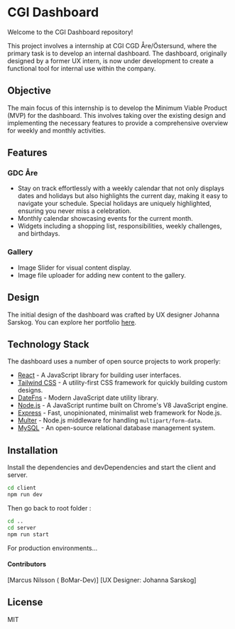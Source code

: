 # CGI Dashboard

Welcome to the CGI Dashboard repository!

This project involves a internship at CGI CGD Åre/Östersund, where the primary task is to develop an internal dashboard. The dashboard, originally designed by a former UX intern, is now under development to create a functional tool for internal use within the company.

## Objective

The main focus of this internship is to develop the Minimum Viable Product (MVP) for the dashboard. This involves taking over the existing design and implementing the necessary features to provide a comprehensive overview for weekly and monthly activities.

## Features

### GDC Åre

- Stay on track effortlessly with a weekly calendar that not only displays dates and holidays but also highlights the current day, making it easy to navigate your schedule.
  Special holidays are uniquely highlighted, ensuring you never miss a celebration.
- Monthly calendar showcasing events for the current month.
- Widgets including a shopping list, responsibilities, weekly challenges, and birthdays.

### Gallery

- Image Slider for visual content display.
- Image file uploader for adding new content to the gallery.

## Design

The initial design of the dashboard was crafted by UX designer Johanna Sarskog. You can explore her portfolio [here](https://jsarskog.myportfolio.com/).

## Technology Stack

The dashboard uses a number of open source projects to work properly:

- [React](https://reactjs.org/) - A JavaScript library for building user interfaces.
- [Tailwind CSS](https://tailwindcss.com/) - A utility-first CSS framework for quickly building custom designs.
- [DateFns](https://date-fns.org/) - Modern JavaScript date utility library.
- [Node.js](https://nodejs.org/) - A JavaScript runtime built on Chrome's V8 JavaScript engine.
- [Express](https://expressjs.com/) - Fast, unopinionated, minimalist web framework for Node.js.
- [Multer](https://www.npmjs.com/package/multer) - Node.js middleware for handling `multipart/form-data`.
- [MySQL](https://www.mysql.com/) - An open-source relational database management system.

## Installation

Install the dependencies and devDependencies and start the client and server.

```sh
cd client
npm run dev
```

Then go back to root folder :

```sh
cd ..
cd server
npm run start
```

For production environments...

#### Contributors

[Marcus Nilsson ( BoMar-Dev)]
[UX Designer: Johanna Sarskog]

## License

MIT
